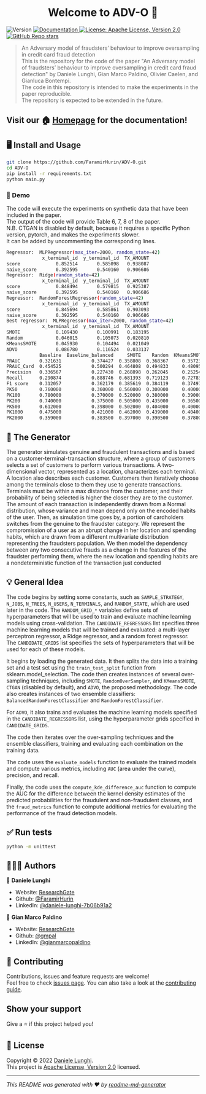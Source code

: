 <h1 align="center">Welcome to ADV-O 👋</h1>
<p>
  <img alt="Version" src="https://img.shields.io/badge/version-0.2.0-blue.svg?cacheSeconds=2592000" />
  <a href="docs" target="_blank">
    <img alt="Documentation" src="https://img.shields.io/badge/documentation-yes-brightgreen.svg" />
  </a>
  <a href="https://opensource.org/licenses/Apache-2.0" target="_blank">
    <img alt="License: Apache License, Version 2.0" src="https://img.shields.io/badge/license-Apache%202-blue" /
  </a>
  <a href="https://github.com/FaramirHurin/ADV-O" target="_blank">
    <img alt="GitHub Repo stars" src="https://img.shields.io/github/stars/FaramirHurin/ADV-O?style=social">
  </a>
   

  
<!--
  <a href="https://codecov.io/gh/kefranabg/readme-md-generator">
    <img src="https://codecov.io/gh/kefranabg/readme-md-generator/branch/master/graph/badge.svg" />
  </a>
-->
</p>

> An Adversary model of fraudsters’ behaviour to improve oversampling in credit card fraud detection <br>
This is the repository for the code of the paper "An Adversary model of fraudsters’ behaviour to improve oversampling in credit card fraud detection" by Daniele Lunghi, Gian Marco Paldino, Olivier Caelen, and Gianluca Bontempi. <br>
The code in this repository is intended to make the experiments in the paper reproducible. <br>
The repository is expected to be extended in the future. <br>


## Visit our 🏠 [Homepage](https://gmpal.github.io/ADV-O/) for the documentation!


## 🖥️ Install and Usage

```sh
git clone https://github.com/FaramirHurin/ADV-O.git
cd ADV-O
pip install -r requirements.txt
python main.py
```

### 🦾 Demo

The code will execute the experiments on synthetic data that have been included in the paper. <br>
The output of the code will provide Table 6, 7, 8 of the paper. <br>
N.B. CTGAN is disabled by default, because it requires a specific Python version, pytorch, and makes the experiments slower.<br>
It can be added by uncommenting the corresponding lines. <br>
```sh
Regressor:  MLPRegressor(max_iter=2000, random_state=42)
             x_terminal_id  y_terminal_id  TX_AMOUNT
score             0.852514       0.585098   0.938087
naive_score       0.392595       0.540160   0.906686
Regressor:  Ridge(random_state=42)
             x_terminal_id  y_terminal_id  TX_AMOUNT
score             0.848494       0.579815   0.925387
naive_score       0.392595       0.540160   0.906686
Regressor:  RandomForestRegressor(random_state=42)
             x_terminal_id  y_terminal_id  TX_AMOUNT
score             0.845694       0.585861   0.903093
naive_score       0.392595       0.540160   0.906686
Best regressor:  MLPRegressor(max_iter=2000, random_state=42)
             x_terminal_id  y_terminal_id  TX_AMOUNT
SMOTE             0.109430       0.100991   0.183195
Random            0.046015       0.105073   0.020810
KMeansSMOTE       0.045930       0.104494   0.021049
ADVO              0.086780       0.116524   0.033137
            Baseline  Baseline_balanced     SMOTE    Random  KMeansSMOTE      ADVO
PRAUC       0.321631           0.374427  0.358808  0.368367     0.357233  0.367125
PRAUC_Card  0.454525           0.500294  0.464808  0.494833     0.480953  0.479956
Precision   0.336567           0.227430  0.268898  0.262045     0.252546  0.267644
Recall      0.290874           0.888746  0.681393  0.719123     0.727830  0.694615
F1 score    0.312057           0.362179  0.385619  0.384119     0.374979  0.386402
PK50        0.760000           0.360000  0.560000  0.300000     0.400000  0.420000
PK100       0.780000           0.370000  0.520000  0.380000     0.390000  0.450000
PK200       0.740000           0.375000  0.505000  0.435000     0.365000  0.545000
PK500       0.612000           0.398000  0.502000  0.404000     0.400000  0.554000
PK1000      0.475000           0.421000  0.462000  0.439000     0.404000  0.485000
PK2000      0.359000           0.383500  0.397000  0.390500     0.378000  0.406500
```
## 🧠 The Generator
The generator simulates genuine and fraudulent transactions and is based on a customer-terminal-transaction structure, where a group of customers selects a set of customers to perform various transactions. A two-dimensional vector, represented as a location, characterizes each terminal. A location also describes each customer.
Customers then iteratively choose among the terminals close to them they use to generate transactions. Terminals must be within a max distance from the customer, and their probability of being selected is higher the closer they are to the customer. The amount of each transaction is independently drawn from a Normal distribution, whose variance and mean depend only on the encoded habits of the user. 
Then, as simulation time goes by, a portion of cardholders switches from the genuine to the fraudster category. 
We represent the compromission of a user as an abrupt change in her location and spending habits, which are drawn from a different multivariate distribution representing the fraudsters population.
We then model the dependency between any two consecutive frauds as a change in the features of the fraudster performing them, where the new location and spending habits are a nondeterministic function of the transaction just conducted
  
## 💡 General Idea
The code begins by setting some constants, such as `SAMPLE_STRATEGY`, `N_JOBS`, `N_TREES`, `N_USERS`, `N_TERMINALS`, and `RANDOM_STATE`, which are used later in the code. The `RANDOM_GRID_*` variables define sets of hyperparameters that will be used to train and evaluate machine learning models using cross-validation. The `CANDIDATE_REGRESSORS` list specifies three machine learning models that will be trained and evaluated: a multi-layer perceptron regressor, a Ridge regressor, and a random forest regressor. The `CANDIDATE_GRIDS` list specifies the sets of hyperparameters that will be used for each of these models.

It begins by loading the generated data. It then splits the data into a training set and a test set using the `train_test_split` function from sklearn.model_selection. The code then creates instances of several over-sampling techniques, including `SMOTE`, `RandomOverSampler`, and `KMeansSMOTE`, `CTGAN` (disabled by default), and `ADVO`, the proposed methodology. The code also creates instances of two ensemble classifiers: `BalancedRandomForestClassifier` and `RandomForestClassifier`.

For `ADVO`, it also trains and evaluates the machine learning models specified in the `CANDIDATE_REGRESSORS` list, using the hyperparameter grids specified in `CANDIDATE_GRIDS`. 

The code then iterates over the over-sampling techniques and the ensemble classifiers, training and evaluating each combination on the training data.

The code uses the `evaluate_models` function to evaluate the trained models and compute various metrics, including `AUC` (area under the curve), precision, and recall.

Finally, the code uses the `compute_kde_difference_auc` function to compute the AUC for the difference between the kernel density estimates of the predicted probabilities for the fraudulent and non-fraudulent classes, and the `fraud_metrics` function to compute additional metrics for evaluating the performance of the fraud detection models.



## ✅ Run tests

```sh
python -m unittest
```

## 👩🏻‍💻 Authors

👤 **Daniele Lunghi**

* Website: [ResearchGate](https://www.researchgate.net/profile/Daniele-Lunghi)
* Github: [@FaramirHurin](https://github.com/FaramirHurin)
* LinkedIn: [@daniele-lunghi-7b06b91a2](https://linkedin.com/in/daniele-lunghi-7b06b91a2)

👤 **Gian Marco Paldino**

* Website: [ResearchGate](https://www.researchgate.net/profile/Gian-Marco-Paldino-2)
* Github: [@gmpal](https://github.com/gmpal)
* LinkedIn: [@gianmarcopaldino](https://linkedin.com/in/gianmarcopaldino)


## 🤝 Contributing

Contributions, issues and feature requests are welcome!<br />Feel free to check [issues page](https://github.com/FaramirHurin/ADV-O/issues). You can also take a look at the [contributing guide](https://github.com/FaramirHurin/ADV-O/blob/main/contributing.rst).

## Show your support

Give a ⭐️ if this project helped you!

## 📝 License

Copyright © 2022 [Daniele Lunghi](https://github.com/FaramirHurin).<br />
This project is [Apache License, Version 2.0](https://opensource.org/licenses/Apache-2.0) licensed.

***
_This README was generated with ❤️ by [readme-md-generator](https://github.com/kefranabg/readme-md-generator)_
